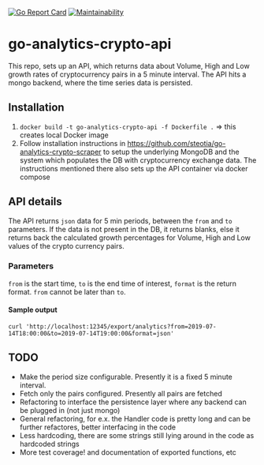 [![Go Report Card](https://goreportcard.com/badge/github.com/steotia/go-analytics-crypto-api)](https://goreportcard.com/report/github.com/steotia/go-analytics-crypto-api) [![Maintainability](https://api.codeclimate.com/v1/badges/a81bbfae1dcea67e5074/maintainability)](https://codeclimate.com/github/steotia/go-analytics-crypto-api/maintainability)

# go-analytics-crypto-api

This repo, sets up an API, which returns data about Volume, High and Low growth rates of cryptocurrency pairs in a 5 minute interval. The API hits a mongo backend, where the time series data is persisted.

## Installation
1. `docker build -t go-analytics-crypto-api -f Dockerfile .` => this creates local Docker image
2. Follow installation instructions in https://github.com/steotia/go-analytics-crypto-scraper to setup the underlying MongoDB 
and the system which populates the DB with cryptocurrency exchange data. The instructions mentioned there also sets up the
API container via docker compose

## API details
The API returns `json` data for 5 min periods, between the `from` and `to` parameters. If the data is not present in the DB,
it returns blanks, else it returns back the calculated growth percentages for Volume, High and Low values of the
crypto currency pairs.

### Parameters
`from` is the start time, `to` is the end time of interest, `format` is the return format. `from` cannot be later than `to`.

#### Sample output
`curl 'http://localhost:12345/export/analytics?from=2019-07-14T18:00:00&to=2019-07-14T19:00:00&format=json'`

## TODO
- Make the period size configurable. Presently it is a fixed 5 minute interval.
- Fetch only the pairs configured. Presently all pairs are fetched
- Refactoring to interface the persistence layer where any backend can be plugged in (not just mongo)
- General refactoring, for e.x. the Handler code is pretty long and can be further refactores, better interfacing in the code
- Less hardcoding, there are some strings still lying around in the code as hardcoded strings
- More test coverage! and documentation of exported functions, etc

